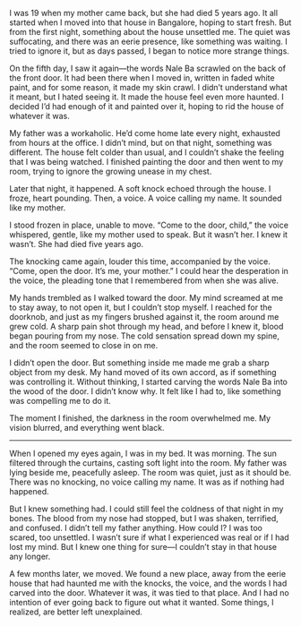 I was 19 when my mother came back, but she had died 5 years ago. It all started when I moved into that house in Bangalore, hoping to start fresh. But from the first night, something about the house unsettled me. The quiet was suffocating, and there was an eerie presence, like something was waiting. I tried to ignore it, but as days passed, I began to notice more strange things.

On the fifth day, I saw it again—the words Nale Ba scrawled on the back of the front door. It had been there when I moved in, written in faded white paint, and for some reason, it made my skin crawl. I didn’t understand what it meant, but I hated seeing it. It made the house feel even more haunted. I decided I’d had enough of it and painted over it, hoping to rid the house of whatever it was.

My father was a workaholic. He’d come home late every night, exhausted from hours at the office. I didn’t mind, but on that night, something was different. The house felt colder than usual, and I couldn’t shake the feeling that I was being watched. I finished painting the door and then went to my room, trying to ignore the growing unease in my chest.

Later that night, it happened. A soft knock echoed through the house. I froze, heart pounding. Then, a voice. A voice calling my name. It sounded like my mother.

I stood frozen in place, unable to move. “Come to the door, child,” the voice whispered, gentle, like my mother used to speak. But it wasn’t her. I knew it wasn’t. She had died five years ago.

The knocking came again, louder this time, accompanied by the voice. “Come, open the door. It’s me, your mother.” I could hear the desperation in the voice, the pleading tone that I remembered from when she was alive.

My hands trembled as I walked toward the door. My mind screamed at me to stay away, to not open it, but I couldn’t stop myself. I reached for the doorknob, and just as my fingers brushed against it, the room around me grew cold. A sharp pain shot through my head, and before I knew it, blood began pouring from my nose. The cold sensation spread down my spine, and the room seemed to close in on me.

I didn’t open the door. But something inside me made me grab a sharp object from my desk. My hand moved of its own accord, as if something was controlling it. Without thinking, I started carving the words Nale Ba into the wood of the door. I didn’t know why. It felt like I had to, like something was compelling me to do it.

The moment I finished, the darkness in the room overwhelmed me. My vision blurred, and everything went black.


---

When I opened my eyes again, I was in my bed. It was morning. The sun filtered through the curtains, casting soft light into the room. My father was lying beside me, peacefully asleep. The room was quiet, just as it should be. There was no knocking, no voice calling my name. It was as if nothing had happened.

But I knew something had. I could still feel the coldness of that night in my bones. The blood from my nose had stopped, but I was shaken, terrified, and confused. I didn’t tell my father anything. How could I? I was too scared, too unsettled. I wasn’t sure if what I experienced was real or if I had lost my mind. But I knew one thing for sure—I couldn’t stay in that house any longer.

A few months later, we moved. We found a new place, away from the eerie house that had haunted me with the knocks, the voice, and the words I had carved into the door. Whatever it was, it was tied to that place. And I had no intention of ever going back to figure out what it wanted. Some things, I realized, are better left unexplained.